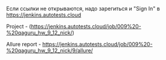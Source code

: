 Если ссылки не открываются, надо зарегиться и "Sign In" в https://jenkins.autotests.cloud

Project - (https://jenkins.autotests.cloud/job/009%20-%20qaguru_hw_9_12_nick/)

Allure report - https://jenkins.autotests.cloud/job/009%20-%20qaguru_hw_9_12_nick/9/allure/
